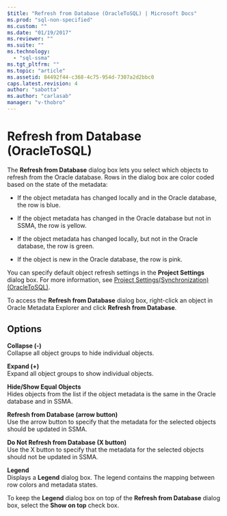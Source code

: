 ```yaml
---
$title: "Refresh from Database (OracleToSQL) | Microsoft Docs"
ms.prod: "sql-non-specified"
ms.custom: ""
ms.date: "01/19/2017"
ms.reviewer: ""
ms.suite: ""
ms.technology: 
  - "sql-ssma"
ms.tgt_pltfrm: ""
ms.topic: "article"
ms.assetid: 84492f44-c368-4c75-954d-7307a2d2bbc0
caps.latest.revision: 4
author: "sabotta"
ms.author: "carlasab"
manager: "v-thobro"
---
```

# Refresh from Database (OracleToSQL)
The **Refresh from Database** dialog box lets you select which objects to refresh from the Oracle database. Rows in the dialog box are color coded based on the state of the metadata:  
  
-   If the object metadata has changed locally and in the Oracle database, the row is blue.  
  
-   If the object metadata has changed in the Oracle database but not in SSMA, the row is yellow.  
  
-   If the object metadata has changed locally, but not in the Oracle database, the row is green.  
  
-   If the object is new in the Oracle database, the row is pink.  
  
You can specify default object refresh settings in the **Project Settings** dialog box. For more information, see [Project Settings&#40;Synchronization&#41; &#40;OracleToSQL&#41;](../../ssma/oracle/project-settings-synchronization-oracletosql.md).  
  
To access the **Refresh from Database** dialog box, right-click an object in Oracle Metadata Explorer and click **Refresh from Database**.  
  
## Options  
**Collapse (-)**  
Collapse all object groups to hide individual objects.  
  
**Expand (+)**  
Expand all object groups to show individual objects.  
  
**Hide/Show Equal Objects**  
Hides objects from the list if the object metadata is the same in the Oracle database and in SSMA.  
  
**Refresh from Database (arrow button)**  
Use the arrow button to specify that the metadata for the selected objects should be updated in SSMA.  
  
**Do Not Refresh from Database (X button)**  
Use the X button to specify that the metadata for the selected objects should not be updated in SSMA.  
  
**Legend**  
Displays a **Legend** dialog box. The legend contains the mapping between row colors and metadata states.  
  
To keep the **Legend** dialog box on top of the **Refresh from Database** dialog box, select the **Show on top** check box.  
  
